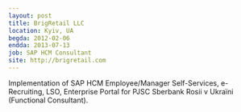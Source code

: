 ```yaml
---
layout: post
title: BrigRetail LLC
location: Kyiv, UA
begda: 2012-02-06
endda: 2013-07-13
job: SAP HCM Consultant
site: http://brigretail.com
---
```

Implementation of SAP HCM Employee/Manager Self-Services, e-Recruiting, LSO, Enterprise Portal for PJSC Sberbank Rosii v Ukraїni (Functional Consultant).